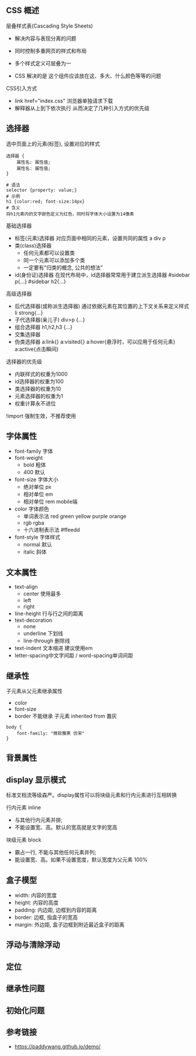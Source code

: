 
## CSS 概述

层叠样式表(Cascading Style Sheets)

- 解决内容与表现分离的问题
- 同时控制多重网页的样式和布局
- 多个样式定义可层叠为一

- CSS 解决的是 这个组件应该放在这、多大、什么颜色等等的问题


CSS引入方式
- link href="index.css" 浏览器单独请求下载
- 解释器从上到下依次执行 从而决定了几种引入方式的优先级


## 选择器

选中页面上的元素(标签), 设置对应的样式

```
选择器 {
    属性名: 属性值;
    属性名: 属性值;
}

# 语法
selector {property: value;}
# 示例
h1 {color:red; font-size:14px}
# 含义
将h1元素内的文字颜色定义为红色，同时将字体大小设置为14像素

```

基础选择器
- 标签(元素)选择器 对应页面中相同的元素，设置共同的属性 a div p 
- 类(class)选择器 
    * 任何元素都可以设置类
    * 同一个元素可以添加多个类 <div class="类1 类2 类3"></div>
    * 一定要有"归类的概念, 公共的想法" 
- id(身份证)选择器 在现代布局中，id选择器常常用于建立派生选择器 #sidebar p{...}  #sidebar h2{...}

高级选择器
- 后代选择器(或称派生选择器) 通过依据元素在其位置的上下文关系来定义样式 li strong{...}
- 子代选择器(亲儿子)  div>p {...}
- 组合选择器 h1,h2,h3 {...}
- 交集选择器
- 伪类选择器 a:link{} a:visited{} a:hover{悬浮时，可以应用于任何元素} a:active{点击瞬间}

选择器的优先级
- 内联样式的权重为1000
- id选择器的权重为100
- 类选择器的权重为10
- 元素选择器的权重为1
- 权重计算永不进位

!import 强制生效，不推荐使用


## 字体属性
- font-family 字体
- font-weight
    * bold 粗体
    * 400 默认
- font-size 字体大小 
    * 绝对单位 px
    * 相对单位 em
    * 相对单位 rem mobile端
- color 字体颜色
    * 单词表示法 red green yellow purple orange
    * rgb rgba
    * 十六进制表示法 #ffeedd
- font-style 字体样式
    * normal 默认
    * italic 斜体

## 文本属性
- text-align
    * center 使用最多
    * left
    * right
- line-height 行与行之间的距离
- text-decoration
    * none
    * underline 下划线
    * line-through 删除线
- text-indent 文本缩进 建议使用em
- letter-spacing中文字间距 / word-spacing单词间距


## 继承性
子元素从父元素继承属性
- color
- font-size
- border 不能继承 子元素 inherited from 置灰
```
body {
    font-family: "微软雅黑 仿宋"
}
```


## 背景属性

## display 显示模式
标准文档流等级森严。display属性可以将块级元素和行内元素进行互相转换

行内元素 inline
- 与其他行内元素并排;
- 不能设置宽、高。默认的宽高就是文字的宽高

块级元素 block
- 霸占一行, 不能与其他任何元素并列;
- 能设置宽、高。如果不设置宽度，默认宽度为父元素 100%


## 盒子模型

- width: 内容的宽度
- height: 内容的高度
- padding: 内边距, 边框到内容的距离
- border: 边框, 指盒子的宽高
- margin: 外边距, 盒子边框到附近最近盒子的距离



## 浮动与清除浮动

## 定位

## 继承性问题

## 初始化问题



## 参考链接
- https://paddywang.github.io/demo/